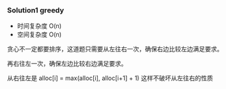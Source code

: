 ### Solution1 greedy

- 时间复杂度 O(n)
- 空间复杂度 O(n)

贪心不一定都要排序，这道题只需要从左往右一次，确保右边比较左边满足要求。

再右往左一次，确保左边比较右边满足要求。

从右往左是 alloc[i] = max(alloc[i], alloc[i+1] + 1) 这样不破坏从左往右的性质
